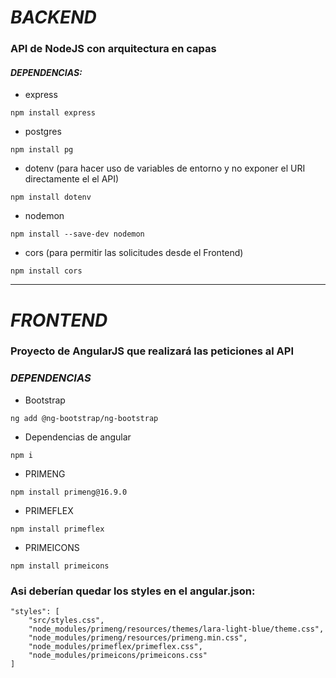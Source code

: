 # ***BACKEND***

### API de NodeJS con arquitectura en capas

#### *DEPENDENCIAS:*
- express
```
npm install express
```
- postgres
```
npm install pg
```
- dotenv (para hacer uso de variables de entorno y no exponer el URI directamente el el API)
```
npm install dotenv
```
- nodemon
```
npm install --save-dev nodemon
```
- cors (para permitir las solicitudes desde el Frontend)
```
npm install cors
```
---
# ***FRONTEND***

### Proyecto de AngularJS que realizará las peticiones al API

### *DEPENDENCIAS*

<!-- - PrimeNG (Versión especifica para la versión de Angular usada para el proyecto)
```
npm install primeng@16.9.0
```
- PrimeICONS
```
npm install primeicons
``` -->

- Bootstrap
```
ng add @ng-bootstrap/ng-bootstrap
```
- Dependencias de angular
```
npm i
```
- PRIMENG
```
npm install primeng@16.9.0
```

- PRIMEFLEX
```
npm install primeflex
```

- PRIMEICONS
```
npm install primeicons
```
### Asi deberían quedar los styles en el angular.json:
```
"styles": [
    "src/styles.css",
    "node_modules/primeng/resources/themes/lara-light-blue/theme.css",
    "node_modules/primeng/resources/primeng.min.css",
    "node_modules/primeflex/primeflex.css",
    "node_modules/primeicons/primeicons.css"
]
```